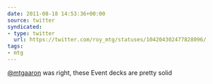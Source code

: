 ```yaml
---
date: 2011-08-18 14:53:36+00:00
source: twitter
syndicated:
- type: twitter
  url: https://twitter.com/roy_mtg/statuses/104204302477828096/
tags:
- mtg
---
```


[@mtgaaron](https://twitter.com/mtgaaron/) was right, these Event decks are pretty solid